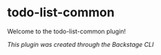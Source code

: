 # todo-list-common

Welcome to the todo-list-common plugin!

_This plugin was created through the Backstage CLI_
